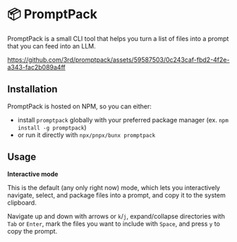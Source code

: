 # 📦 PromptPack

PromptPack is a small CLI tool that helps you turn a list of files into a prompt that you can feed into an LLM.

https://github.com/3rd/promptpack/assets/59587503/0c243caf-fbd2-4f2e-a343-fac2b089a4ff

## Installation

PromptPack is hosted on NPM, so you can either:
- install `promptpack` globally with your preferred package manager (ex. `npm install -g promptpack`)
- or run it directly with `npx/pnpx/bunx promptpack`

## Usage

**Interactive mode**

This is the default (any only right now) mode, which lets you interactively navigate, select, and package files into a prompt, and copy it to the system clipboard.

Navigate up and down with arrows or `k`/`j`, expand/collapse directories with `Tab` or `Enter`, mark the files you want to include with `Space`, and press `y` to copy the prompt.
